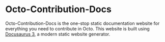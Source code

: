# Octo-Contribution-Docs
Octo-Contribution-Docs is the one-stop static documentation website for everything you need to contribute in Octo.
This website is built using [Docusaurus 3](https://docusaurus.io/), a modern static website generator.
